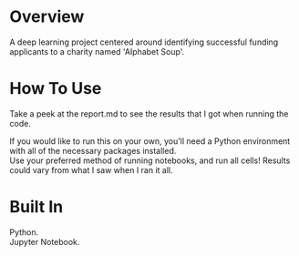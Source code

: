 # Overview

A deep learning project centered around identifying successful funding applicants to a charity named 'AIphabet Soup'.

# How To Use

Take a peek at the report.md to see the results that I got when running the code. 

If you would like to run this on your own, you'll need a Python environment with all of the necessary packages installed.  
Use your preferred method of running notebooks, and run all cells! Results could vary from what I saw when I ran it all.

# Built In 

Python.  
Jupyter Notebook.  

